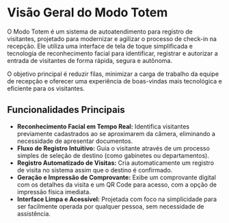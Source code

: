 # Visão Geral do Modo Totem

O Modo Totem é um sistema de autoatendimento para registro de visitantes, projetado para modernizar e agilizar o processo de check-in na recepção. Ele utiliza uma interface de tela de toque simplificada e tecnologia de reconhecimento facial para identificar, registrar e autorizar a entrada de visitantes de forma rápida, segura e autônoma.

O objetivo principal é reduzir filas, minimizar a carga de trabalho da equipe de recepção e oferecer uma experiência de boas-vindas mais tecnológica e eficiente para os visitantes.

## Funcionalidades Principais

- **Reconhecimento Facial em Tempo Real:** Identifica visitantes previamente cadastrados ao se aproximarem da câmera, eliminando a necessidade de apresentar documentos.
- **Fluxo de Registro Intuitivo:** Guia o visitante através de um processo simples de seleção de destino (como gabinetes ou departamentos).
- **Registro Automatizado de Visitas:** Cria automaticamente um registro de visita no sistema assim que o destino é confirmado.
- **Geração e Impressão de Comprovante:** Exibe um comprovante digital com os detalhes da visita e um QR Code para acesso, com a opção de impressão física imediata.
- **Interface Limpa e Acessível:** Projetada com foco na simplicidade para ser facilmente operada por qualquer pessoa, sem necessidade de assistência. 
